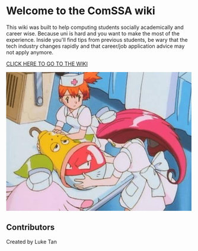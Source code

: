 # Welcome to the ComSSA wiki 

This wiki was built to help computing students socially academically and career wise. Because uni is hard and you want to make the most of the experience. Inside you'll find tips from previous students, be wary that the tech industry changes rapidly and that career/job application advice may not apply anymore.

[CLICK HERE TO GO TO THE WIKI](https://github.com/lukeperson/ComSSA_Wiki/wiki)

![test image](https://github.com/lukeperson/ComSSA_Wiki/blob/master/Images/uhbb53xloyo01.jpg)

## Contributors 
Created by Luke Tan

